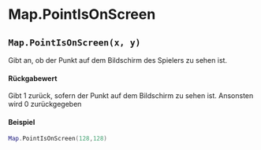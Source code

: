 # Map.PointIsOnScreen

## `Map.PointIsOnScreen(x, y)`

Gibt an, ob der Punkt auf dem Bildschirm des Spielers zu sehen ist.

#### Rückgabewert

Gibt 1 zurück, sofern der Punkt auf dem Bildschirm zu sehen ist. Ansonsten wird 0 zurückgegeben

#### Beispiel

```lua
Map.PointIsOnScreen(128,128)
```

